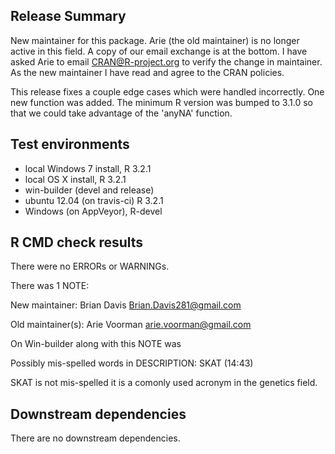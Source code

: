 ## Release Summary

New maintainer for this package.  Arie (the old maintainer) is no longer active in this field.  A copy of our email exchange is at the bottom.  I have asked Arie to email CRAN@R-project.org to verify the change in maintainer. As the new maintainer I have read and agree to the CRAN policies.

This release fixes a couple edge cases which were handled incorrectly.  One new function was added.  The minimum R version was bumped to 3.1.0 so that we could take advantage of the 'anyNA' function.

## Test environments
* local Windows 7 install, R 3.2.1
* local OS X install, R 3.2.1
* win-builder (devel and release)
* ubuntu 12.04 (on travis-ci) R 3.2.1
* Windows (on AppVeyor), R-devel

## R CMD check results
There were no ERRORs or WARNINGs. 

There was 1 NOTE:

New maintainer:
  Brian Davis <Brian.Davis281@gmail.com>
  
Old maintainer(s):
  Arie Voorman <arie.voorman@gmail.com>
  
On Win-builder along with this NOTE was 


Possibly mis-spelled words in DESCRIPTION:
  SKAT (14:43)
  
SKAT is not mis-spelled it is a comonly used acronym in the genetics field.

## Downstream dependencies
There are no downstream dependencies.